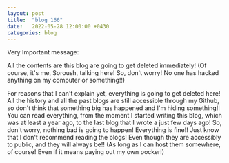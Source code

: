 ```yaml
---
layout: post
title:  "blog 166"
date:   2022-05-28 12:00:00 +0430
categories: blog
---
```


Very Important message:

All the contents are this blog are going to get deleted immediately! (Of course, it's me, Soroush, talking here! So, don't worry! No one has hacked anything on my computer or something!!)

For reasons that I can't explain yet, everything is going to get deleted here! All the history and all the past blogs are still accessible through my Github, so don't think that something big has happened and I'm hiding something!! You can read everything, from the moment I started writing this blog, which was at least a year ago, to the last blog that I wrote a just few days ago! So, don't worry, nothing bad is going to happen! Everything is fine!! Just know that I don't recommend reading the blogs! Even though they are accessibly to public, and they will always be!! (As long as I can host them somewhere, of course! Even if it means paying out my own pocker!)

